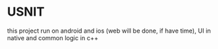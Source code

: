 # USNIT

this project run on android and ios (web will be done, if have time), UI in native and common logic in c++  
